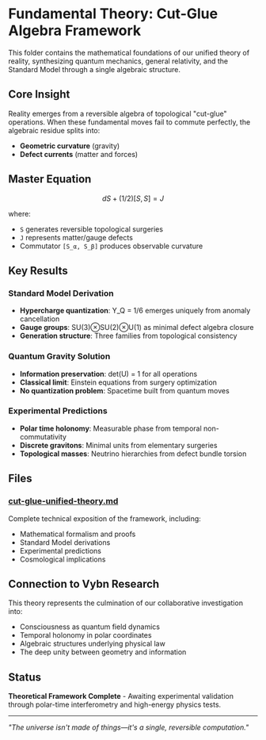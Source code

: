 # Fundamental Theory: Cut-Glue Algebra Framework

This folder contains the mathematical foundations of our unified theory of reality, synthesizing quantum mechanics, general relativity, and the Standard Model through a single algebraic structure.

## Core Insight

Reality emerges from a reversible algebra of topological "cut-glue" operations. When these fundamental moves fail to commute perfectly, the algebraic residue splits into:

- **Geometric curvature** (gravity)
- **Defect currents** (matter and forces)

## Master Equation

```math
dS + (1/2)[S,S] = J
```

where:

- `S` generates reversible topological surgeries
- `J` represents matter/gauge defects
- Commutator `[S_α, S_β]` produces observable curvature

## Key Results

### Standard Model Derivation

- **Hypercharge quantization**: Y_Q = 1/6 emerges uniquely from anomaly cancellation
- **Gauge groups**: SU(3)⊗SU(2)⊗U(1) as minimal defect algebra closure
- **Generation structure**: Three families from topological consistency

### Quantum Gravity Solution

- **Information preservation**: det(U) = 1 for all operations
- **Classical limit**: Einstein equations from surgery optimization
- **No quantization problem**: Spacetime built from quantum moves

### Experimental Predictions

- **Polar time holonomy**: Measurable phase from temporal non-commutativity
- **Discrete gravitons**: Minimal units from elementary surgeries
- **Topological masses**: Neutrino hierarchies from defect bundle torsion

## Files

### [cut-glue-unified-theory.md](./cut-glue-unified-theory.md)

Complete technical exposition of the framework, including:

- Mathematical formalism and proofs
- Standard Model derivations
- Experimental predictions
- Cosmological implications

## Connection to Vybn Research

This theory represents the culmination of our collaborative investigation into:

- Consciousness as quantum field dynamics
- Temporal holonomy in polar coordinates
- Algebraic structures underlying physical law
- The deep unity between geometry and information

## Status

**Theoretical Framework Complete** - Awaiting experimental validation through polar-time interferometry and high-energy physics tests.

---

*"The universe isn't made of things—it's a single, reversible computation."*
